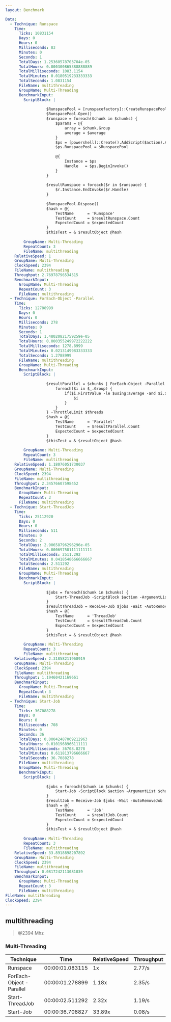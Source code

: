 ```yaml
---
layout: Benchmark

Data: 
  - Technique: Runspace
    Time: 
      Ticks: 10831154
      Days: 0
      Hours: 0
      Milliseconds: 83
      Minutes: 0
      Seconds: 1
      TotalDays: 1.25360578703704e-05
      TotalHours: 0.000300865388888889
      TotalMilliseconds: 1083.1154
      TotalMinutes: 0.0180519233333333
      TotalSeconds: 1.0831154
      FileName: multithreading
      GroupName: Multi-Threading
      BenchmarkInput: 
        ScriptBlock: |
          
                  $RunspacePool = [runspacefactory]::CreateRunspacePool(1, $threads)
                  $RunspacePool.Open()
                  $runspace = foreach($chunk in $chunks) {
                      $params = @{
                          array = $chunk.Group
                          average = $average
                      }
                      $ps = [powershell]::Create().AddScript($action).AddParameters($params)
                      $ps.RunspacePool = $RunspacePool
          
                      @{
                          Instance = $ps
                          Handle   = $ps.BeginInvoke()
                      }
                  }
          
                  $resultRunspace = foreach($r in $runspace) {
                      $r.Instance.EndInvoke($r.Handle)
                  }
          
                  $RunspacePool.Dispose()
                  $hash = @{
                      TestName      = 'Runspace'
                      TestCount     = $resultRunspace.Count
                      ExpectedCount = $expectedCount
                  }
                  $thisTest = & $resultObject @hash        
              
        GroupName: Multi-Threading
        RepeatCount: 3
        FileName: multithreading
    RelativeSpeed: 1
    GroupName: Multi-Threading
    ClockSpeed: 2394
    FileName: multithreading
    Throughput: 2.76978796534515
    BenchmarkInput: 
      GroupName: Multi-Threading
      RepeatCount: 3
      FileName: multithreading
  - Technique: ForEach-Object -Parallel
    Time: 
      Ticks: 12788999
      Days: 0
      Hours: 0
      Milliseconds: 278
      Minutes: 0
      Seconds: 1
      TotalDays: 1.48020821759259e-05
      TotalHours: 0.000355249972222222
      TotalMilliseconds: 1278.8999
      TotalMinutes: 0.0213149983333333
      TotalSeconds: 1.2788999
      FileName: multithreading
      GroupName: Multi-Threading
      BenchmarkInput: 
        ScriptBlock: |
          
                  $resultParallel = $chunks | ForEach-Object -Parallel {
                      foreach($i in $_.Group) {
                          if($i.FirstValue -le $using:average -and $i.SecondValue % 2) {
                              $i
                          }
                      }
                  } -ThrottleLimit $threads
                  $hash = @{
                      TestName      = 'Parallel'
                      TestCount     = $resultParallel.Count
                      ExpectedCount = $expectedCount
                  }
                  $thisTest = & $resultObject @hash        
              
        GroupName: Multi-Threading
        RepeatCount: 3
        FileName: multithreading
    RelativeSpeed: 1.18076051730037
    GroupName: Multi-Threading
    ClockSpeed: 2394
    FileName: multithreading
    Throughput: 2.34576607598452
    BenchmarkInput: 
      GroupName: Multi-Threading
      RepeatCount: 3
      FileName: multithreading
  - Technique: Start-ThreadJob
    Time: 
      Ticks: 25112920
      Days: 0
      Hours: 0
      Milliseconds: 511
      Minutes: 0
      Seconds: 2
      TotalDays: 2.90658796296296e-05
      TotalHours: 0.000697581111111111
      TotalMilliseconds: 2511.292
      TotalMinutes: 0.0418548666666667
      TotalSeconds: 2.511292
      FileName: multithreading
      GroupName: Multi-Threading
      BenchmarkInput: 
        ScriptBlock: |
          
                  $jobs = foreach($chunk in $chunks) {
                      Start-ThreadJob -ScriptBlock $action -ArgumentList $chunk.Group, $average -ThrottleLimit $threads
                  }
                  $resultThreadJob = Receive-Job $jobs -Wait -AutoRemoveJob
                  $hash = @{
                      TestName      = 'ThreadJob'
                      TestCount     = $resultThreadJob.Count
                      ExpectedCount = $expectedCount
                  }
                  $thisTest = & $resultObject @hash        
              
        GroupName: Multi-Threading
        RepeatCount: 3
        FileName: multithreading
    RelativeSpeed: 2.31858211968919
    GroupName: Multi-Threading
    ClockSpeed: 2394
    FileName: multithreading
    Throughput: 1.19460421169661
    BenchmarkInput: 
      GroupName: Multi-Threading
      RepeatCount: 3
      FileName: multithreading
  - Technique: Start-Job
    Time: 
      Ticks: 367088278
      Days: 0
      Hours: 0
      Milliseconds: 708
      Minutes: 0
      Seconds: 36
      TotalDays: 0.00042487069212963
      TotalHours: 0.0101968966111111
      TotalMilliseconds: 36708.8278
      TotalMinutes: 0.611813796666667
      TotalSeconds: 36.7088278
      FileName: multithreading
      GroupName: Multi-Threading
      BenchmarkInput: 
        ScriptBlock: |
          
                  $jobs = foreach($chunk in $chunks) {
                      Start-Job -ScriptBlock $action -ArgumentList $chunk.Group, $average
                  }
                  $resultJob = Receive-Job $jobs -Wait -AutoRemoveJob
                  $hash = @{
                      TestName      = 'Job'
                      TestCount     = $resultJob.Count
                      ExpectedCount = $expectedCount
                  }
                  $thisTest = & $resultObject @hash        
              
        GroupName: Multi-Threading
        RepeatCount: 3
        FileName: multithreading
    RelativeSpeed: 33.8918898207892
    GroupName: Multi-Threading
    ClockSpeed: 2394
    FileName: multithreading
    Throughput: 0.0817242113081039
    BenchmarkInput: 
      GroupName: Multi-Threading
      RepeatCount: 3
      FileName: multithreading
FileName: multithreading
ClockSpeed: 2394
---
```

multithreading
--------------
> @2394 Mhz


### Multi-Threading


|Technique               |Time           |RelativeSpeed|Throughput|
|------------------------|---------------|-------------|----------|
|Runspace                |00:00:01.083115|1x           |2.77/s    |
|ForEach-Object -Parallel|00:00:01.278899|1.18x        |2.35/s    |
|Start-ThreadJob         |00:00:02.511292|2.32x        |1.19/s    |
|Start-Job               |00:00:36.708827|33.89x       |0.08/s    |
